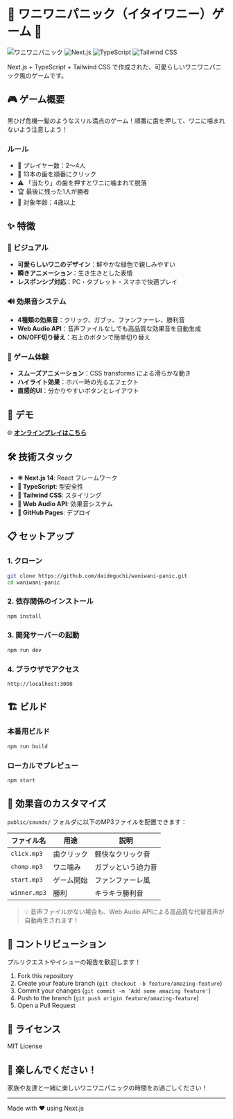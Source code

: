# 🐊 ワニワニパニック（イタイワニー）ゲーム 🐊

![ワニワニパニック](https://img.shields.io/badge/Game-ワニワニパニック-green.svg)
![Next.js](https://img.shields.io/badge/Next.js-14-black.svg)
![TypeScript](https://img.shields.io/badge/TypeScript-5-blue.svg)
![Tailwind CSS](https://img.shields.io/badge/Tailwind_CSS-3-38bdf8.svg)

Next.js + TypeScript + Tailwind CSS で作成された、可愛らしいワニワニパニック風のゲームです。

## 🎮 ゲーム概要

黒ひげ危機一髪のようなスリル満点のゲーム！順番に歯を押して、ワニに噛まれないよう注意しよう！

### ルール
- 🎯 プレイヤー数：2〜4人
- 🦷 13本の歯を順番にクリック
- ⚠️ 「当たり」の歯を押すとワニに噛まれて脱落
- 🏆 最後に残った1人が勝者
- 👶 対象年齢：4歳以上

## ✨ 特徴

### 🎨 ビジュアル
- **可愛らしいワニのデザイン**：鮮やかな緑色で親しみやすい
- **瞬きアニメーション**：生き生きとした表情
- **レスポンシブ対応**：PC・タブレット・スマホで快適プレイ

### 🔊 効果音システム
- **4種類の効果音**：クリック、ガブッ、ファンファーレ、勝利音
- **Web Audio API**：音声ファイルなしでも高品質な効果音を自動生成
- **ON/OFF切り替え**：右上のボタンで簡単切り替え

### 🎪 ゲーム体験
- **スムーズアニメーション**：CSS transforms による滑らかな動き
- **ハイライト効果**：ホバー時の光るエフェクト
- **直感的UI**：分かりやすいボタンとレイアウト

## 🚀 デモ

🌐 **[オンラインプレイはこちら](https://daideguchi.github.io/waniwani-panic/)**

## 🛠️ 技術スタック

- **⚛️ Next.js 14**: React フレームワーク
- **📘 TypeScript**: 型安全性
- **🎨 Tailwind CSS**: スタイリング
- **🎵 Web Audio API**: 効果音システム
- **🚀 GitHub Pages**: デプロイ

## 📋 セットアップ

### 1. クローン
```bash
git clone https://github.com/daideguchi/waniwani-panic.git
cd waniwani-panic
```

### 2. 依存関係のインストール
```bash
npm install
```

### 3. 開発サーバーの起動
```bash
npm run dev
```

### 4. ブラウザでアクセス
```
http://localhost:3000
```

## 🏗️ ビルド

### 本番用ビルド
```bash
npm run build
```

### ローカルでプレビュー
```bash
npm start
```

## 🎵 効果音のカスタマイズ

`public/sounds/` フォルダに以下のMP3ファイルを配置できます：

| ファイル名 | 用途 | 説明 |
|---|---|---|
| `click.mp3` | 歯クリック | 軽快なクリック音 |
| `chomp.mp3` | ワニ噛み | ガブッという迫力音 |
| `start.mp3` | ゲーム開始 | ファンファーレ風 |
| `winner.mp3` | 勝利 | キラキラ勝利音 |

> 💡 音声ファイルがない場合も、Web Audio APIによる高品質な代替音声が自動再生されます！

## 🤝 コントリビューション

プルリクエストやイシューの報告を歓迎します！

1. Fork this repository
2. Create your feature branch (`git checkout -b feature/amazing-feature`)
3. Commit your changes (`git commit -m 'Add some amazing feature'`)
4. Push to the branch (`git push origin feature/amazing-feature`)
5. Open a Pull Request

## 📄 ライセンス

MIT License

## 🎉 楽しんでください！

家族や友達と一緒に楽しいワニワニパニックの時間をお過ごしください！

---

Made with ❤️ using Next.js 
